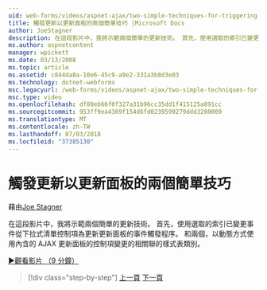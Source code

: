```yaml
---
uid: web-forms/videos/aspnet-ajax/two-simple-techniques-for-triggering-updates-to-update-panels
title: 觸發更新以更新面板的兩個簡單技巧 |Microsoft Docs
author: JoeStagner
description: 在這段影片中，我將示範兩個簡單的更新技術。 首先，使用選取的索引已變更事件從下拉式清單控制項為事件三角函數...
ms.author: aspnetcontent
manager: wpickett
ms.date: 03/13/2008
ms.topic: article
ms.assetid: c844da8a-10e6-45c9-a9e2-331a3b8d3e03
ms.technology: dotnet-webforms
msc.legacyurl: /web-forms/videos/aspnet-ajax/two-simple-techniques-for-triggering-updates-to-update-panels
msc.type: video
ms.openlocfilehash: df88eb66f0f327a31b96cc35dd1f415125a891cc
ms.sourcegitcommit: 953ff9ea4369f154d6fd0239599279ddd3280009
ms.translationtype: MT
ms.contentlocale: zh-TW
ms.lasthandoff: 07/03/2018
ms.locfileid: "37385130"
---
```

<a name="two-simple-techniques-for-triggering-updates-to-update-panels"></a>觸發更新以更新面板的兩個簡單技巧
====================
藉由[Joe Stagner](https://github.com/JoeStagner)

在這段影片中，我將示範兩個簡單的更新技術。 首先，使用選取的索引已變更事件從下拉式清單控制項為更新更新面板的事件觸發程序。 和兩個，以動態方式使用內含的 AJAX 更新面板的控制項變更的相關聯的樣式表類別。

[&#9654;觀看影片 （9 分鐘）](https://channel9.msdn.com/Blogs/ASP-NET-Site-Videos/two-simple-techniques-for-triggering-updates-to-update-panels)

> [!div class="step-by-step"]
> [上一頁](how-do-i-retrieve-values-from-server-side-ajax-controls.md)
> [下一頁](use-aspnet-ajax-cascading-drop-down-control-to-access-a-database.md)
